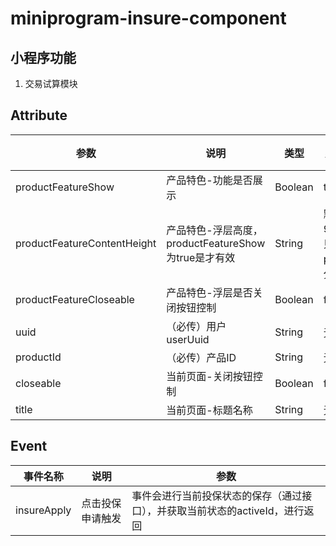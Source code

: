 # miniprogram-insure-component

## 小程序功能
1. 交易试算模块

## Attribute
| 参数| 说明 | 类型 | 默认值 | 版本 |
| --- | --- | --- |   --- |  --- |
|productFeatureShow|产品特色-功能是否展示|Boolean|true|-|
|productFeatureContentHeight|产品特色-浮层高度，productFeatureShow为true是才有效|String|默认90%，只是px，百分比；|-|
|productFeatureCloseable|产品特色-浮层是否关闭按钮控制|Boolean|false|-|
|uuid|（必传）用户userUuid|String|无|-|
|productId|（必传）产品ID|String|无|-|
|closeable|当前页面-关闭按钮控制|Boolean|false|-|
|title|当前页面-标题名称|String|无|-|

## Event
| 事件名称 | 说明 | 参数 |
| --- | --- | --- |
| insureApply | 点击投保申请触发 | 事件会进行当前投保状态的保存（通过接口），并获取当前状态的activeId，进行返回 |
